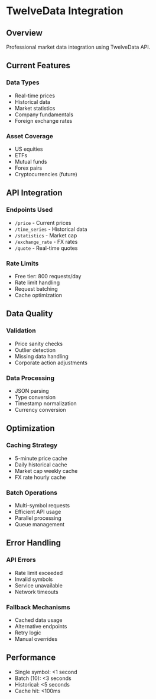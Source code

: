 # TwelveData Integration

## Overview
Professional market data integration using TwelveData API.

## Current Features

### Data Types
- Real-time prices
- Historical data
- Market statistics
- Company fundamentals
- Foreign exchange rates

### Asset Coverage
- US equities
- ETFs
- Mutual funds
- Forex pairs
- Cryptocurrencies (future)

## API Integration

### Endpoints Used
- `/price` - Current prices
- `/time_series` - Historical data
- `/statistics` - Market cap
- `/exchange_rate` - FX rates
- `/quote` - Real-time quotes

### Rate Limits
- Free tier: 800 requests/day
- Rate limit handling
- Request batching
- Cache optimization

## Data Quality

### Validation
- Price sanity checks
- Outlier detection
- Missing data handling
- Corporate action adjustments

### Data Processing
- JSON parsing
- Type conversion
- Timestamp normalization
- Currency conversion

## Optimization

### Caching Strategy
- 5-minute price cache
- Daily historical cache
- Market cap weekly cache
- FX rate hourly cache

### Batch Operations
- Multi-symbol requests
- Efficient API usage
- Parallel processing
- Queue management

## Error Handling

### API Errors
- Rate limit exceeded
- Invalid symbols
- Service unavailable
- Network timeouts

### Fallback Mechanisms
- Cached data usage
- Alternative endpoints
- Retry logic
- Manual overrides

## Performance
- Single symbol: <1 second
- Batch (10): <3 seconds
- Historical: <5 seconds
- Cache hit: <100ms
